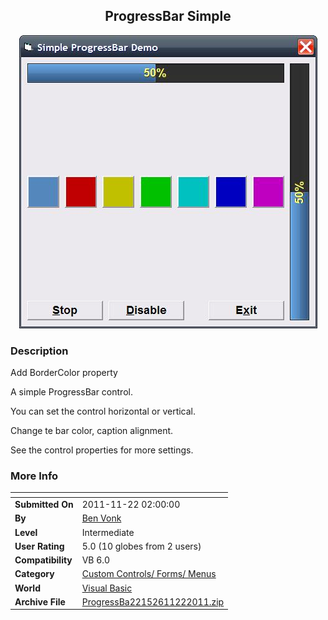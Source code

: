 ﻿<div align="center">

## ProgressBar Simple

<img src="PIC201110281729118464.jpg">
</div>

### Description

Add BorderColor property

A simple ProgressBar control.

You can set the control horizontal or vertical.

Change te bar color, caption alignment.

See the control properties for more settings.
 
### More Info
 


<span>             |<span>
---                |---
**Submitted On**   |2011-11-22 02:00:00
**By**             |[Ben Vonk](https://github.com/Planet-Source-Code/PSCIndex/blob/master/ByAuthor/ben-vonk.md)
**Level**          |Intermediate
**User Rating**    |5.0 (10 globes from 2 users)
**Compatibility**  |VB 6\.0
**Category**       |[Custom Controls/ Forms/  Menus](https://github.com/Planet-Source-Code/PSCIndex/blob/master/ByCategory/custom-controls-forms-menus__1-4.md)
**World**          |[Visual Basic](https://github.com/Planet-Source-Code/PSCIndex/blob/master/ByWorld/visual-basic.md)
**Archive File**   |[ProgressBa22152611222011\.zip](https://github.com/Planet-Source-Code/ben-vonk-progressbar-simple__1-74155/archive/master.zip)








